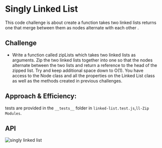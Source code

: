 # Singly Linked List
This code  challenge is about create a function takes two linked lists returns one that merge between them as nodes alternate with each other .

## Challenge
* Write a function called zipLists which takes two linked lists as arguments. Zip the two linked lists together into one so that the nodes alternate between the two lists and return a reference to the head of the zipped list. Try and keep additional space down to O(1). You have access to the Node class and all the properties on the Linked List class as well as the methods created in previous challenges.

## Approach & Efficiency:
tests are provided in the `__tests__` folder in `linked-list.test.js`,`ll-Zip Modules`.

## API
![singly linked list](./../../assets/llZip.PNG)